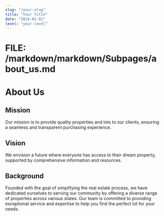```yaml
---
slug: "/your-slug"
title: "Your Title"
date: "2024-01-01"
level: "your-level"
---
```


# FILE: /markdown/markdown/Subpages/about_us.md

# About Us

## Mission
Our mission is to provide quality properties and lots to our clients, ensuring a seamless and transparent purchasing experience.

## Vision
We envision a future where everyone has access to their dream property, supported by comprehensive information and resources.

## Background
Founded with the goal of simplifying the real estate process, we have dedicated ourselves to serving our community by offering a diverse range of properties across various states. Our team is committed to providing exceptional service and expertise to help you find the perfect lot for your needs.